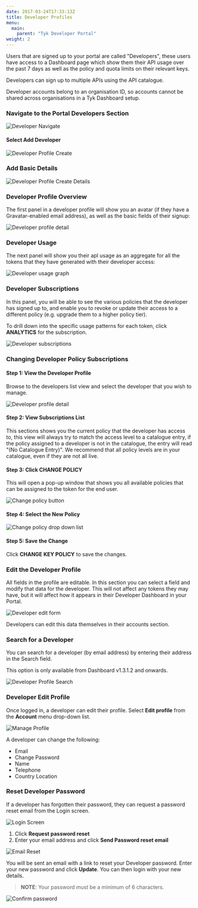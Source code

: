 ```yaml
---
date: 2017-03-24T17:33:13Z
title: Developer Profiles
menu:
  main:
    parent: "Tyk Developer Portal"
weight: 2 
---
```


Users that are signed up to your portal are called "Developers", these users have access to a Dashboard page which show them their API usage over the past 7 days as well as the policy and quota limits on their relevant keys.

Developers can sign up to multiple APIs using the API catalogue.

Developer accounts belong to an organisation ID, so accounts cannot be shared across organisations in a Tyk Dashboard setup.

### Navigate to the Portal Developers Section

![Developer Navigate][1]

#### Select Add Developer

![Developer Profile Create][2]

### Add Basic Details

![Developer Profile Create Details][3]

### Developer Profile Overview

The first panel in a developer profile will show you an avatar (if they have a Gravatar-enabled email address), as well as the basic fields of their signup:

![Developer profile detail][4]

### Developer Usage

The next panel will show you their apI usage as an aggregate for all the tokens that they have generated with their developer access:

![Developer usage graph][5]

### Developer Subscriptions

In this panel, you will be able to see the various policies that the developer has signed up to, and enable you to revoke or update their access to a different policy (e.g. upgrade them to a higher policy tier).

To drill down into the specific usage patterns for each token, click **ANALYTICS** for the subscription.

![Developer subscriptions][6]

### Changing Developer Policy Subscriptions

#### Step 1: View the Developer Profile

Browse to the developers list view and select the developer that you wish to manage.

![Developer profile detail][13]

#### Step 2: View Subscriptions List

This sections shows you the current policy that the developer has access to, this view will always try to match the access level to a catalogue entry, if the policy assigned to a developer is not in the catalogue, the entry will read "(No Catalogue Entry)". We recommend that all policy levels are in your catalogue, even if they are not all live.

#### Step 3: Click CHANGE POLICY

This will open a pop-up window that shows you all available policies that can be assigned to the token for the end user.

![Change policy button][14]

#### Step 4: Select the New Policy

![Change policy drop down list][15]

#### Step 5: Save the Change

Click **CHANGE KEY POLICY** to save the changes.


### Edit the Developer Profile

All fields in the profile are editable. In this section you can select a field and modify that data for the developer. This will not affect any tokens they may have, but it will affect how it appears in their Developer Dashboard in your Portal.

![Developer edit form][7]

Developers can edit this data themselves in their accounts section.

### Search for a Developer

You can search for a developer (by email address) by entering their address in the Search field.

This option is only available from Dashboard v1.3.1.2 and onwards.

![Developer Profile Search][8]

### Developer Edit Profile

Once logged in, a developer can edit their profile. Select **Edit profile** from the **Account** menu drop-down list.

![Manage Profile][9]

A developer can change the following:

* Email
* Change Password
* Name
* Telephone
* Country Location

### Reset Developer Password

If a developer has forgotten their password, they can request a password reset email from the Login screen.

![Login Screen][10]

1. Click **Request password reset**
2. Enter your email address and click **Send Password reset email**

![Email Reset][11]

You will be sent an email with a link to reset your Developer password. Enter your new password and click **Update**. You can then login with your new details.

> **NOTE**: Your password must be a minimum of 6 characters.

![Confirm password][12]





 [1]: /docs/img/dashboard/portal-management/developer_menu_2.5.png
 [2]: /docs/img/dashboard/portal-management/add_developer_2.5.png
 [3]: /docs/img/dashboard/portal-management/developer_details_2.5.png
 [4]: /docs/img/dashboard/portal-management/developer_overview_2.5.png
 [5]: /docs/img/dashboard/portal-management/developer_usage_2.5.png
 [6]: /docs/img/dashboard/portal-management/developer_subs_2.5.png
 [7]: /docs/img/dashboard/portal-management/developer_edit_2.5.png
 [8]: /docs/img/dashboard/portal-management/developer_search_2.5.png
 [9]: /docs/img/dashboard/portal-management/developer_manage_profile.png
 [10]: /docs/img/dashboard/portal-management/login_screen.png
 [11]: /docs/img/dashboard/portal-management/email_password_request.png
 [12]: /docs/img/dashboard/portal-management/password_confirmation.png
 [13]: /docs/img/dashboard/portal-management/developer_edit_2.5.png
 [14]: /docs/img/dashboard/portal-management/developer_subs_2.5.png
 [15]: /docs/img/dashboard/portal-management/select_policy_2.5.png 


